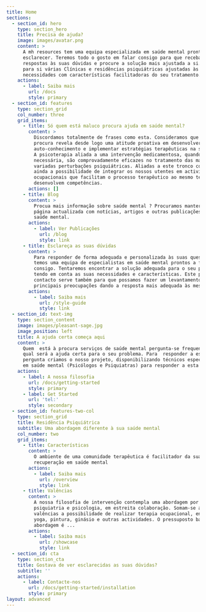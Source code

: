 ```yaml
---
title: Home
sections:
  - section_id: hero
    type: section_hero
    title: Precisa de ajuda?
    image: images/avatar.png
    content: >
      A mh resources tem uma equipa especializada em saúde mental pronta para o
      esclarecer. Teremos todo o gosto em falar consigo para que receba
      respostas às suas dúvidas e procure a solução mais ajustada a si. Temos
      para si várias Clínicas e residências psiquiátricas ajustadas às suas
      necessidades com características facilitadoras do seu tratamento.
    actions:
      - label: Saiba mais
        url: /docs
        style: primary
  - section_id: features
    type: section_grid
    col_number: three
    grid_items:
      - title: Só quem está maluco procura ajuda em saúde mental?
        content: >
          Discordamos totalmente de frases como esta. Consideramos que quem nos
          procura revela desde logo uma atitude proativa em desenvolver o seu
          auto-conhecimento e implementar estratégias terapêuticas na sua vida.
          A psicoterapia aliada a uma intervenção medicamentosa, quando
          necessária, são comprovadamente eficazes no tratamento das mais
          variadas perturbações psiquiátricas. Aliadas a este tronco comum temos
          ainda a possibilidade de integrar os nossos utentes em actividades
          ocupacionais que facilitam o processo terapêutico ao mesmo tempo que
          desenvolvem competências.
        actions: []
      - title: Blog
        content: >
          Procua mais informação sobre saúde mental ? Procuramos manter a nossa
          página actualizada com notícias, artigos e outras publicações sobre
          saúde mental. 
        actions:
          - label: Ver Publicações
            url: /blog
            style: link
      - title: Esclareça as suas dúvidas
        content: >
          Para responder de forma adequada e personalizada às suas questões,
          temos uma equipa de especialistas em saúde mental prontos a falar
          consigo. Tentaremos encontrar a solução adequada para o seu problema
          tendo em conta as suas necessidades e características. Este primeiro
          contacto serve também para que possamos fazer um levantamento das suas
          principais preocupações dando a resposta mais adequada às mesmas.
        actions:
          - label: Saiba mais
            url: /style-guide
            style: link
  - section_id: text-img
    type: section_content
    image: images/pleasant-sage.jpg
    image_position: left
    title: A ajuda certa começa aqui
    content: >
      Quem  está à procura serviços de saúde mental pergunta-se frequentemente
      qual será a ajuda certa para o seu problema. Para  responder a esta
      pergunta criamos o nosso projeto, disponibilizando técnicos especializados
      em saúde mental (Psicólogos e Psiquiatras) para responder a esta questão.
    actions:
      - label: A nossa filosofia
        url: /docs/getting-started
        style: primary
      - label: Get Started
        url: 'tel:'
        style: secondary
  - section_id: features-two-col
    type: section_grid
    title: Residência Psiquiátrica
    subtitle: Uma abordagem diferente à sua saúde mental
    col_number: two
    grid_items:
      - title: Características
        content: >
          O ambiente de uma comunidade terapêutica é facilitador da sua
          recuperação em saúde mental 
        actions:
          - label: Saiba mais
            url: /overview
            style: link
      - title: Valências
        content: >
          A nossa filosofia de intervenção contempla uma abordagem por parte da
          psiquiatria e psicologia, em estreita colaboração. Somam-se a estas
          valências a possibilidade de realizar terapia ocupacional, englobando
          yoga, pintura, ginásio e outras actividades. O pressuposto base desta
          abordagem é ...
        actions:
          - label: Saiba mais
            url: /showcase
            style: link
  - section_id: cta
    type: section_cta
    title: Gostava de ver esclarecidas as suas dúvidas?
    subtitle: ''
    actions:
      - label: Contacte-nos
        url: /docs/getting-started/installation
        style: primary
layout: advanced
---
```


